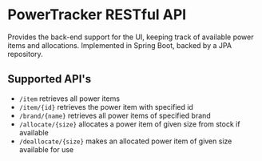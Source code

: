 # PowerTracker RESTful API

Provides the back-end support for the UI, keeping track of available power items and allocations. Implemented in Spring Boot, backed by a JPA repository.

## Supported API's

* `/item` retrieves all power items
* `/item/{id}` retrieves the power item with specified id 
* `/brand/{name}` retrieves all power items of specified brand
* `/allocate/{size}` allocates a power item of given size from stock if available
* `/deallocate/{size}` makes an allocated power item of given size available for use